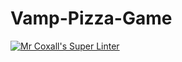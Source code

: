 # Vamp-Pizza-Game
[![Mr Coxall's Super Linter](https://github.com/KasaiJ/Vamp-Pizza-Game/workflows/Mr%20Coxall's%20Super%20Linter/badge.svg)](https://github.com/KasaiJ/Vamp-Pizza-Game/actions/)
